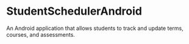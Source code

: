 # StudentSchedulerAndroid
An Android application that allows students to track and update terms, courses, and assessments.
